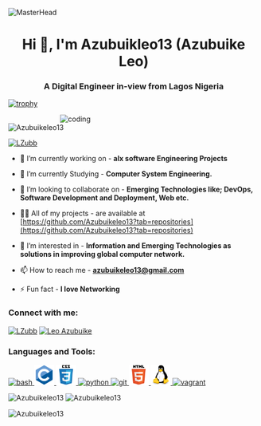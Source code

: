 ![MasterHead](https://cdn.videoplasty.com/animation/chill-coding-programming-lo-fi-animation-stock-animation-21874-1280x720.jpg?1607096344)
<h1 align="center">Hi 👋, I'm Azubuikleo13 (Azubuike Leo)</h1>
<h3 align="center">A Digital Engineer in-view from Lagos Nigeria</h3>

[![trophy](https://github-profile-trophy.vercel.app/?username=Azubuikeleo13)](https://github.com/Azubuikeleo13/github-profile-trophy)

<img align="right" alt="coding" width="400" src="https://media.giphy.com/media/1oF1KAEYvmXBMo6uTS/giphy.gif">

<p align="left"> <img src="https://komarev.com/ghpvc/?username=Azubuikleo13&label=Profile%20views&color=0e75b6&style=flat" alt="Azubuikeleo13" /> </p>

<p align="left"> <a href="https://twitter.com/LZubb" target="blank"><img src="https://img.shields.io/twitter/follow/LZubb?logo=twitter&style=for-the-badge" alt="LZubb" /></a> </p>

- 🔭 I’m currently working on - **alx software Engineering Projects**

- 🌱 I’m currently Studying - **Computer System Engineering.**

- 👯 I’m looking to collaborate on - **Emerging Technologies like; DevOps, Software Development and Deployment, Web  etc.**

- 👨‍💻 All of my projects - are available at [https://github.com/Azubuikeleo13?tab=repositories](https://github.com/Azubuikeleo13?tab=repositories)

- 💬 I’m interested in - **Information and Emerging Technologies as solutions in improving global computer network.**

- 📫 How to reach me - **azubuikeleo13@gmail.com**
    
- ⚡ Fun fact - **I love Networking**

<h3 align="left">Connect with me:</h3>
<p align="left">
<a href="https://twitter.com/LZubb" target="blank"><img align="center" src="https://raw.githubusercontent.com/rahuldkjain/github-profile-readme-generator/master/src/images/icons/Social/twitter.svg" alt="LZubb" height="30" width="40" /></a>
<a href="https://www.linkedin.com/in/leo-azubuike" target="blank"><img align="center" src="https://raw.githubusercontent.com/rahuldkjain/github-profile-readme-generator/master/src/images/icons/Social/linked-in-alt.svg" alt="Leo Azubuike" height="30" width="40" /></a>
</p>

<h3 align="left">Languages and Tools:</h3>
<p align="left"> <a href="https://www.gnu.org/software/bash/" target="_blank" rel="noreferrer"> <img src="https://www.vectorlogo.zone/logos/gnu_bash/gnu_bash-icon.svg" alt="bash" width="40" height="40"/> </a> <a href="https://www.cprogramming.com/" target="_blank" rel="noreferrer"> <img src="https://raw.githubusercontent.com/devicons/devicon/master/icons/c/c-original.svg" alt="c" width="40" height="40"/> </a> <a href="https://www.w3schools.com/css/" target="_blank" rel="noreferrer"> <img src="https://raw.githubusercontent.com/devicons/devicon/master/icons/css3/css3-original-wordmark.svg" alt="css3" width="40" height="40"/> </a> <a href="https://www.python.org/" target="_blank" rel="noreferrer"> <img src="https://www.vectorlogo.zone/logos/python/python-icon.svg" alt="python" width="40" height="40"/> </a> <a href="https://git-scm.com/" target="_blank" rel="noreferrer"> <img src="https://www.vectorlogo.zone/logos/git-scm/git-scm-icon.svg" alt="git" width="40" height="40"/> </a> <a href="https://www.w3.org/html/" target="_blank" rel="noreferrer"> <img src="https://raw.githubusercontent.com/devicons/devicon/master/icons/html5/html5-original-wordmark.svg" alt="html5" width="40" height="40"/> </a> <a href="https://www.linux.org/" target="_blank" rel="noreferrer"> <img src="https://raw.githubusercontent.com/devicons/devicon/master/icons/linux/linux-original.svg" alt="linux" width="40" height="40"/> </a> <a href="https://www.vagrantup.com/" target="_blank" rel="noreferrer"> <img src="https://www.vectorlogo.zone/logos/vagrantup/vagrantup-icon.svg" alt="vagrant" width="40" height="40"/> </a> </p>

<p><img align="left" src="https://github-readme-stats.vercel.app/api/top-langs?username=Azubuikeleo13&show_icons=true&locale=en&layout=compact" alt="Azubuikeleo13" /></p>

<p>&nbsp;<img align="" src="https://github-readme-stats.vercel.app/api?username=Azubuikeleo13&show_icons=true&locale=en&theme=algolia" alt="Azubuikeleo13" /></p>

<p><img align="center" src="https://github-readme-streak-stats.herokuapp.com/?user=Azubuikeleo13&" alt="Azubuikeleo13" /></p>
